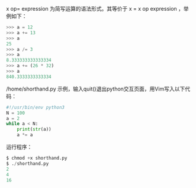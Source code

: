 x op= expression 为简写运算的语法形式。其等价于 x = x op expression ，举例如下：
```python
>>> a = 12
>>> a += 13
>>> a
25
>>> a /= 3
>>> a
8.333333333333334
>>> a += (26 * 32)
>>> a
840.3333333333334
```
/home/shorthand.py 示例，输入quit()退出python交互页面，用Vim写入以下代码：
```python
#!/usr/bin/env python3
N = 100
a = 2
while a < N:
    print(str(a))
    a *= a
```
运行程序：

```python
$ chmod +x shorthand.py
$ ./shorthand.py
2
4
16
```
